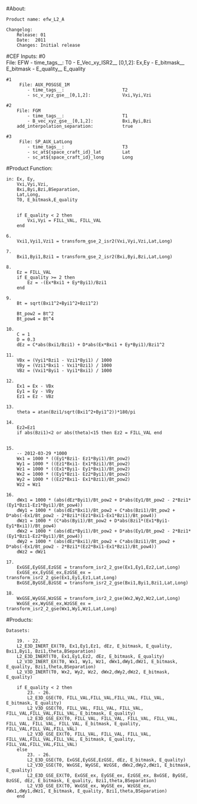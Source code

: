 #About:

    Product name: efw_L2_A

    Changelog:
        Release: 01
        Date:  2011
        Changes: Initial release 


#CEF Inputs:
    #0  
        File: EFW
            - time_tags__:                      T0
            - E_Vec_xy_ISR2__ [0,1,2]:          Ex,Ey
            - E_bitmask__                       E_bitmask
            - E_quality__                       E_quality

    #1
         File: AUX_POSGSE_1M
            - time_tags__:                      T2
            - sc_v_xyz_gse__[0,1,2]:            Vxi,Vyi,Vzi
    
    #2
        File: FGM
            - time_tags__:                      T1
            - B_vec_xyz_gse__[0,1,2]:           Bxi,Byi,Bzi
        add_interpolation_separation:           true
        
    #3
         File: SP_AUX_LatLong
            - time_tags__:                      T3
            - sc_at${space_craft_id}_lat        Lat                     
            - sc_at${space_craft_id}_long       Long
    
    
    
#Product Function:    
    
    in: Ex, Ey,
        Vxi,Vyi,Vzi,
        Bxi,Byi,Bzi,BSeparation,
        Lat,Long,
        T0, E_bitmask,E_quality

        
        if E_quality < 2 then
            Vxi,Vyi = FILL_VAL, FILL_VAL
        end
                
    6.
        Vxi1,Vyi1,Vzi1 = transform_gse_2_isr2(Vxi,Vyi,Vzi,Lat,Long)    
        
    7.
        Bxi1,Byi1,Bzi1 = transform_gse_2_isr2(Bxi,Byi,Bzi,Lat,Long)    

    8.
        Ez = FILL_VAL
        if E_quality >= 2 then
            Ez = -(Ex*Bxi1 + Ey*Byi1)/Bzi1                                   
        end
        
    9.
        Bt = sqrt(Bxi1^2+Byi1^2+Bzi1^2)                                

        Bt_pow2 = Bt^2
        Bt_pow4 = Bt^4

    10.
        C = 1                                                          
        D = 0.3
        dEz = C*abs(Bxi1/Bzi1) + D*abs(Ex*Bxi1 + Ey*Byi1)/Bzi1^2

    11.
        VBx = (Vyi1*Bzi1 - Vzi1*Byi1) / 1000
        VBy = (Vzi1*Bxi1 - Vxi1*Bzi1) / 1000
        VBz = (Vxi1*Byi1 - Vyi1*Bxi1) / 1000

    12.
        Ex1 = Ex - VBx
        Ey1 = Ey - VBy
        Ez1 = Ez - VBz

    13.
        theta = atan(Bzi1/sqrt(Bxi1^2+Byi1^2))*180/pi                  

    14.
        Ez2=Ez1                                                
        if abs(Bzi1)<2 or abs(theta)<15 then Ez2 = FILL_VAL end


    15.
        -- 2012-03-29 *1000
        Wx1 = 1000 * ((Ey1*Bzi1- Ez1*Byi1)/Bt_pow2)
        Wy1 = 1000 * ((Ez1*Bxi1- Ex1*Bzi1)/Bt_pow2)
        Wz1 = 1000 * ((Ex1*Byi1- Ey1*Bxi1)/Bt_pow2)
        Wx2 = 1000 * ((Ey1*Bzi1- Ez2*Byi1)/Bt_pow2)
        Wy2 = 1000 * ((Ez2*Bxi1- Ex1*Bzi1)/Bt_pow2)
        Wz2 = Wz1

    16.
        dWx1 = 1000 * (abs(dEz*Byi1)/Bt_pow2 + D*abs(Ey1/Bt_pow2 - 2*Bzi1*(Ey1*Bzi1-Ez1*Byi1)/Bt_pow4))
        dWy1 = 1000 * (abs(dEz*Bxi1)/Bt_pow2 + C*abs(Bzi1)/Bt_pow2 + D*abs(-Ex1/Bt_pow2 - 2*Bzi1*(Ez1*Bxi1-Ex1*Bzi1)/Bt_pow4))
        dWz1 = 1000 * (C*abs(Byi1)/Bt_pow2 + D*abs(Bzi1*(Ex1*Byi1-Ey1*Bxi1))/Bt_pow4)
        dWx2 = 1000 * (abs(dEz*Byi1)/Bt_pow2 + D*abs(Ey1/Bt_pow2 - 2*Bzi1*(Ey1*Bzi1-Ez2*Byi1)/Bt_pow4))
        dWy2 = 1000 * (abs(dEz*Bxi1)/Bt_pow2 + C*abs(Bzi1)/Bt_pow2 + D*abs(-Ex1/Bt_pow2 - 2*Bzi1*(Ez2*Bxi1-Ex1*Bzi1)/Bt_pow4))
        dWz2 = dWz1

    17.
        ExGSE,EyGSE,EzGSE = transform_isr2_2_gse(Ex1,Ey1,Ez2,Lat,Long) 
        ExGSE_ex,EyGSE_ex,EzGSE_ex = transform_isr2_2_gse(Ex1,Ey1,Ez1,Lat,Long)  
        BxGSE,ByGSE,BzGSE = transform_isr2_2_gse(Bxi1,Byi1,Bzi1,Lat,Long)        
        
    18.
        WxGSE,WyGSE,WzGSE = transform_isr2_2_gse(Wx2,Wy2,Wz2,Lat,Long)           
        WxGSE_ex,WyGSE_ex,WzGSE_ex = transform_isr2_2_gse(Wx1,Wy1,Wz1,Lat,Long)  
                                  

#Products: 
                              
    Datasets:

        19. - 22.
        L2_E3D_INERT_EX(T0, Ex1,Ey1,Ez1, dEz, E_bitmask, E_quality, Bxi1,Byi1, Bzi1,theta,BSeparation)                        
        L2_E3D_INERT(T0, Ex1,Ey1,Ez2, dEz, E_bitmask, E_quality)                                                              
        L2_V3D_INERT_EX(T0, Wx1, Wy1, Wz1, dWx1,dWy1,dWz1, E_bitmask, E_quality, Bzi1,theta,BSeparation)                      
        L2_V3D_INERT(T0, Wx2, Wy2, Wz2, dWx2,dWy2,dWz2, E_bitmask, E_quality)                                                 

        if E_quality < 2 then
            23. - 26.
            L2_E3D_GSE(T0, FILL_VAL,FILL_VAL,FILL_VAL, FILL_VAL, E_bitmask, E_quality)                                                                
            L2_V3D_GSE(T0, FILL_VAL, FILL_VAL, FILL_VAL, FILL_VAL,FILL_VAL,FILL_VAL, E_bitmask, E_quality)                                            
            L2_E3D_GSE_EX(T0, FILL_VAL, FILL_VAL, FILL_VAL, FILL_VAL, FILL_VAL, FILL_VAL, FILL_VAL, E_bitmask, E_quality, FILL_VAL,FILL_VAL,FILL_VAL) 
            L2_V3D_GSE_EX(T0, FILL_VAL, FILL_VAL, FILL_VAL, FILL_VAL,FILL_VAL,FILL_VAL, E_bitmask, E_quality, FILL_VAL,FILL_VAL,FILL_VAL)             
        else
            23. - 26.
            L2_E3D_GSE(T0, ExGSE,EyGSE,EzGSE, dEz, E_bitmask, E_quality)                                                            
            L2_V3D_GSE(T0, WxGSE, WyGSE, WzGSE, dWx2,dWy2,dWz1, E_bitmask, E_quality)                                               
            L2_E3D_GSE_EX(T0, ExGSE_ex, EyGSE_ex, EzGSE_ex, BxGSE, ByGSE, BzGSE, dEz, E_bitmask, E_quality, Bzi1,theta,BSeparation) 
            L2_V3D_GSE_EX(T0, WxGSE_ex, WyGSE_ex, WzGSE_ex, dWx1,dWy1,dWz1, E_bitmask, E_quality, Bzi1,theta,BSeparation)           
        end
                
